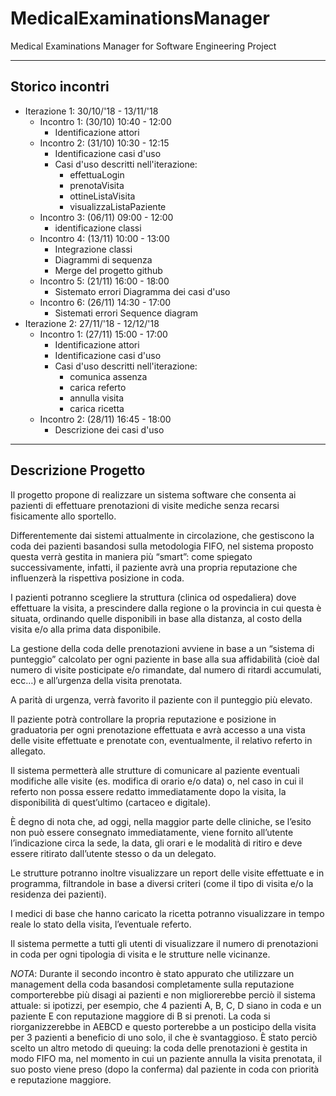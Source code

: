 # MedicalExaminationsManager
Medical Examinations Manager for Software Engineering Project

---

## Storico incontri

*   Iterazione 1: 30/10/'18 - 13/11/'18
    *   Incontro 1: (30/10) 10:40 - 12:00
        *   Identificazione attori
    *   Incontro 2: (31/10) 10:30 - 12:15
        *   Identificazione casi d'uso
        *   Casi d'uso descritti nell'iterazione:
            *   effettuaLogin
            *   prenotaVisita
            *   ottineListaVisita
            *   visualizzaListaPaziente
    *   Incontro 3: (06/11) 09:00 - 12:00
        *   identificazione classi
    *   Incontro 4: (13/11) 10:00 - 13:00
        *   Integrazione classi
        *   Diagrammi di sequenza
        *   Merge del progetto github
    *   Incontro 5: (21/11) 16:00 - 18:00
        *   Sistemato errori Diagramma dei casi d'uso
    *   Incontro 6: (26/11) 14:30 - 17:00
        *   Sistemati errori Sequence diagram
*   Iterazione 2: 27/11/'18 - 12/12/'18
    *   Incontro 1: (27/11) 15:00 - 17:00
        *   Identificazione attori
        *   Identificazione casi d'uso
        *   Casi d'uso descritti nell'iterazione:
            *   comunica assenza
            *   carica referto
            *   annulla visita
            *   carica ricetta
    *   Incontro 2: (28/11) 16:45 - 18:00
        *   Descrizione dei casi d'uso

---

## Descrizione Progetto
Il progetto propone di realizzare un sistema software che consenta ai pazienti di effettuare prenotazioni di visite mediche senza recarsi fisicamente allo sportello.


Differentemente dai sistemi attualmente in circolazione, che gestiscono la coda dei pazienti basandosi sulla metodologia FIFO, nel sistema proposto questa verrà gestita in maniera più “smart”: come spiegato successivamente, infatti, il paziente avrà una propria reputazione che influenzerà la rispettiva posizione in coda.


I pazienti potranno scegliere la struttura (clinica od ospedaliera) dove effettuare la visita, a prescindere dalla regione o la provincia in cui questa è situata, ordinando quelle disponibili in base alla distanza, al costo della visita e/o alla prima data disponibile.


La gestione della coda delle prenotazioni avviene in base a un “sistema di punteggio” calcolato per ogni paziente in base alla sua affidabilità (cioè dal numero di visite posticipate e/o rimandate, dal numero di ritardi accumulati, ecc…) e all’urgenza della visita prenotata.


A parità di urgenza, verrà favorito il paziente con il punteggio più elevato.


Il paziente potrà controllare la propria reputazione e posizione in graduatoria per ogni prenotazione effettuata e avrà accesso a una vista delle visite effettuate e prenotate con, eventualmente, il relativo referto in allegato.


Il sistema permetterà alle strutture di comunicare al paziente eventuali modifiche alle visite (es. modifica di orario e/o data) o, nel caso in cui il referto non possa essere redatto immediatamente dopo la visita, la disponibilità di quest’ultimo (cartaceo e digitale).


È degno di nota che, ad oggi, nella maggior parte delle cliniche, se l’esito non può essere consegnato immediatamente, viene fornito all’utente l’indicazione circa la sede, la data, gli orari e le modalità di ritiro e deve essere ritirato dall’utente stesso o da un delegato.


Le strutture potranno inoltre visualizzare un report delle visite effettuate e in programma, filtrandole in base a diversi criteri (come il tipo di visita e/o la residenza dei pazienti).


I medici di base che hanno caricato la ricetta potranno visualizzare in tempo reale lo stato della visita, l’eventuale referto.


Il sistema permette a tutti gli utenti di visualizzare il numero di prenotazioni in coda per ogni tipologia di visita e le strutture nelle vicinanze.

*NOTA*: Durante il secondo incontro è stato appurato che utilizzare un management della coda basandosi completamente sulla reputazione comporterebbe più disagi ai pazienti e non migliorerebbe perciò il sistema attuale: si ipotizzi, per esempio, che 4 pazienti A, B, C, D siano in coda e un paziente E con reputazione maggiore di B si prenoti. La coda si riorganizzerebbe in AEBCD e questo porterebbe a un posticipo della visita per 3 pazienti a beneficio di uno solo, il che è svantaggioso.
È stato perciò scelto un altro metodo di queuing: la coda delle prenotazioni è gestita in modo FIFO ma, nel momento in cui un paziente annulla la visita prenotata, il suo posto viene preso (dopo la conferma) dal paziente in coda con priorità e reputazione maggiore.
